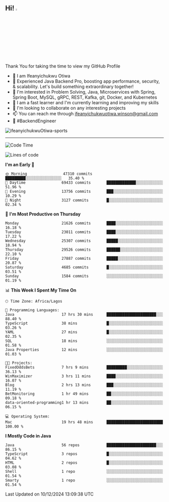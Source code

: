 <!-- BLOG-POST-LIST:START --><!-- BLOG-POST-LIST:END -->

## Hi! <img src="https://media.giphy.com/media/hvRJCLFzcasrR4ia7z/giphy.gif" width="4%"> 

Thank You for taking the time to view my GitHub Profile

- 👋 I am Ifeanyichukwu Otiwa
- 🚀 Experienced Java Backend Pro, boosting app performance, security, & scalability. Let's build something extraordinary together!
- 👀 I'm interested in Problem Solving, Java, Microservices with Spring, Spring Boot, MySQL, gRPC, REST, Kafka, git, Docker, and Kubernetes
- 🌱 I am a fast learner and I'm currently learning and improving my skills
- 💞️ I'm looking to collaborate on any interesting projects
- 📫 You can reach me through ifeanyichukwuotiwa.winson@gmail.com
- 🚀 #BackendEngineer

<p align="left" marginTop="10px"> <img src="https://komarev.com/ghpvc/?username=ifeanyichukwuOtiwa-sports&label=Profile%20views&color=0e75b6&style=for-the-badge" alt="ifeanyichukwuOtiwa-sports" /> </p>

***

<!--START_SECTION:waka-->
![Code Time](http://img.shields.io/badge/Code%20Time-3%2C207%20hrs%2018%20mins-blue)

![Lines of code](https://img.shields.io/badge/From%20Hello%20World%20I%27ve%20Written-33.3%20million%20lines%20of%20code-blue)

**I'm an Early 🐤** 

```text
🌞 Morning                47310 commits       █████████░░░░░░░░░░░░░░░░   35.40 % 
🌆 Daytime                69433 commits       █████████████░░░░░░░░░░░░   51.96 % 
🌃 Evening                13756 commits       ███░░░░░░░░░░░░░░░░░░░░░░   10.29 % 
🌙 Night                  3127 commits        █░░░░░░░░░░░░░░░░░░░░░░░░   02.34 % 
```
📅 **I'm Most Productive on Thursday** 

```text
Monday                   21626 commits       ████░░░░░░░░░░░░░░░░░░░░░   16.18 % 
Tuesday                  23011 commits       ████░░░░░░░░░░░░░░░░░░░░░   17.22 % 
Wednesday                25307 commits       █████░░░░░░░░░░░░░░░░░░░░   18.94 % 
Thursday                 29526 commits       ██████░░░░░░░░░░░░░░░░░░░   22.10 % 
Friday                   27887 commits       █████░░░░░░░░░░░░░░░░░░░░   20.87 % 
Saturday                 4685 commits        █░░░░░░░░░░░░░░░░░░░░░░░░   03.51 % 
Sunday                   1584 commits        ░░░░░░░░░░░░░░░░░░░░░░░░░   01.19 % 
```


📊 **This Week I Spent My Time On** 

```text
🕑︎ Time Zone: Africa/Lagos

💬 Programming Languages: 
Java                     17 hrs 30 mins      ██████████████████████░░░   88.40 % 
TypeScript               38 mins             █░░░░░░░░░░░░░░░░░░░░░░░░   03.26 % 
YAML                     27 mins             █░░░░░░░░░░░░░░░░░░░░░░░░   02.35 % 
SQL                      18 mins             ░░░░░░░░░░░░░░░░░░░░░░░░░   01.58 % 
Java Properties          12 mins             ░░░░░░░░░░░░░░░░░░░░░░░░░   01.03 % 

🐱‍💻 Projects: 
FixedOddsBets            7 hrs 9 mins        █████████░░░░░░░░░░░░░░░░   36.13 % 
WinMaximizer             3 hrs 11 mins       ████░░░░░░░░░░░░░░░░░░░░░   16.07 % 
Blog                     2 hrs 13 mins       ███░░░░░░░░░░░░░░░░░░░░░░   11.19 % 
BetMonitoring            1 hr 49 mins        ██░░░░░░░░░░░░░░░░░░░░░░░   09.18 % 
data-oriented-programming1 hr 13 mins        ██░░░░░░░░░░░░░░░░░░░░░░░   06.15 % 

💻 Operating System: 
Mac                      19 hrs 48 mins      █████████████████████████   100.00 % 
```

**I Mostly Code in Java** 

```text
Java                     56 repos            ██████████████████████░░░   86.15 % 
TypeScript               3 repos             █░░░░░░░░░░░░░░░░░░░░░░░░   04.62 % 
HTML                     2 repos             █░░░░░░░░░░░░░░░░░░░░░░░░   03.08 % 
Shell                    1 repo              ░░░░░░░░░░░░░░░░░░░░░░░░░   01.54 % 
Smarty                   1 repo              ░░░░░░░░░░░░░░░░░░░░░░░░░   01.54 % 
```




 Last Updated on 10/12/2024 13:09:38 UTC
<!--END_SECTION:waka-->

<!--
<p align="center">
![trophy](https://github-profile-trophy.vercel.app/?username=ifeanyichukwuOtiwa-sports&theme=onedark) (https://github.com/ryo-ma/github-profile-trophy)
</p>
-->

<!---
ifeanyi-otiwa/ifeanyi-otiwa is a ✨ special ✨ repository because its `README.md` (this file) appears on your GitHub profile.
You can click the Preview link to take a look at your changes.
--->
